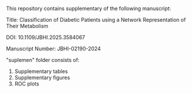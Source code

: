 This repository contains supplementary of the following manuscript:

Title: Classification of Diabetic Patients using a Network Representation of Their Metabolism

DOI: 10.1109/JBHI.2025.3584067

Manuscript Number: JBHI-02190-2024

"suplemen" folder consists of:
1. Supplementary tables
2. Supplementary figures
3. ROC plots
